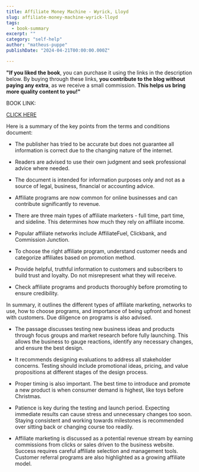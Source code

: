 ```yaml
---
title: Affiliate Money Machine - Wyrick, Lloyd
slug: affiliate-money-machine-wyrick-lloyd
tags: 
  - book-summary
excerpt: ""
category: "self-help"
author: "matheus-puppe"
publishDate: "2024-04-21T00:00:00.000Z"

---
```


**"If you liked the book**, you can purchase it using the links in the description below. By buying through these links, **you contribute to the blog without paying any extra**, as we receive a small commission. **This helps us bring more quality content to you!"**


BOOK LINK:

[CLICK HERE](https://www.amazon.com/gp/search?ie=UTF8&tag=matheuspupp0a-20&linkCode=ur2&linkId=4410b525877ab397377c2b5e60711c1a&camp=1789&creative=9325&index=books&keywords=affiliate-money-machine-wyrick-lloyd)



 Here is a summary of the key points from the terms and conditions document:

- The publisher has tried to be accurate but does not guarantee all information is correct due to the changing nature of the internet. 

- Readers are advised to use their own judgment and seek professional advice where needed. 

- The document is intended for information purposes only and not as a source of legal, business, financial or accounting advice. 

- Affiliate programs are now common for online businesses and can contribute significantly to revenue. 

- There are three main types of affiliate marketers - full time, part time, and sideline. This determines how much they rely on affiliate income. 

- Popular affiliate networks include AffiliateFuel, Clickbank, and Commission Junction. 

- To choose the right affiliate program, understand customer needs and categorize affiliates based on promotion method. 

- Provide helpful, truthful information to customers and subscribers to build trust and loyalty. Do not misrepresent what they will receive. 

- Check affiliate programs and products thoroughly before promoting to ensure credibility.

In summary, it outlines the different types of affiliate marketing, networks to use, how to choose programs, and importance of being upfront and honest with customers. Due diligence on programs is also advised.

 

- The passage discusses testing new business ideas and products through focus groups and market research before fully launching. This allows the business to gauge reactions, identify any necessary changes, and ensure the best design. 

- It recommends designing evaluations to address all stakeholder concerns. Testing should include promotional ideas, pricing, and value propositions at different stages of the design process. 

- Proper timing is also important. The best time to introduce and promote a new product is when consumer demand is highest, like toys before Christmas. 

- Patience is key during the testing and launch period. Expecting immediate results can cause stress and unnecessary changes too soon. Staying consistent and working towards milestones is recommended over sitting back or changing course too readily. 

- Affiliate marketing is discussed as a potential revenue stream by earning commissions from clicks or sales driven to the business website. Success requires careful affiliate selection and management tools. Customer referral programs are also highlighted as a growing affiliate model.